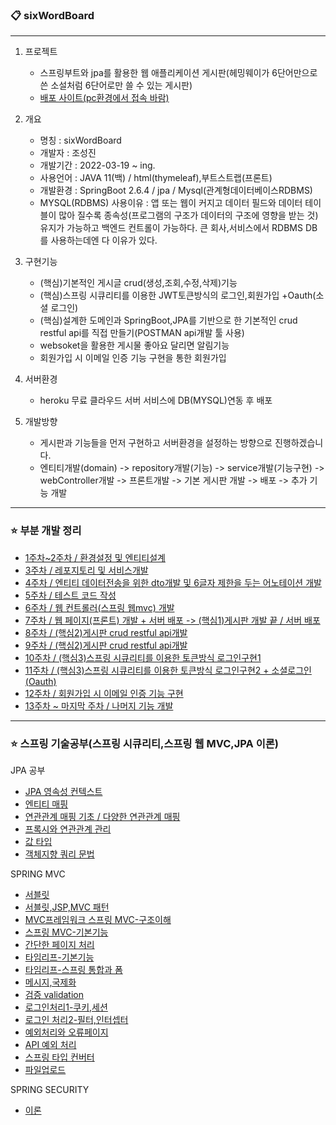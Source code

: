 ### :clipboard: sixWordBoard 
---
        
1. 프로젝트    
    + 스프링부트와 jpa를 활용한 웹 애플리케이션 게시판(헤밍웨이가 6단어만으로 쓴 소설처럼 6단어로만 쓸 수 있는 게시판)
    + [배포 사이트(pc환경에서 접속 바람)](https://sixwordsboard2.herokuapp.com/)    

2. 개요
   + 명칭 : sixWordBoard
   + 개발자 : 조성진
   + 개발기간 : 2022-03-19 ~ ing. 
   + 사용언어 : JAVA 11(백) / html(thymeleaf),부트스트랩(프론트)
   + 개발환경 : SpringBoot 2.6.4 / jpa / Mysql(관계형데이터베이스RDBMS)
   + MYSQL(RDBMS) 사용이유 : 앱 또는 웹이 커지고 데이터 필드와 데이터 테이블이 많아 질수록 종속성(프로그램의 구조가 데이터의 구조에 영향을 받는 것) 유지가 가능하고 백엔드 컨트롤이 가능하다. 큰 회사,서비스에서 RDBMS DB를 사용하는데엔 다 이유가 있다.

3. 구현기능
   + (핵심)기본적인 게시글 crud(생성,조회,수정,삭제)기능
   + (핵심)스프링 시큐리티를 이용한 JWT토큰방식의 로그인,회원가입 +Oauth(소셜 로그인)
   + (핵심)설계한 도메인과 SpringBoot,JPA를 기반으로 한 기본적인 crud restful api를 직접 만들기(POSTMAN api개발 툴 사용)
   + websoket을 활용한 게시물 좋아요 달리면 알림기능    
   + 회원가입 시 이메일 인증 기능 구현을 통한 회원가입 
 
4. 서버환경
   + heroku 무료 클라우드 서버 서비스에 DB(MYSQL)연동 후 배포 


5. 개발방향
   + 게시판과 기능들을 먼저 구현하고 서버환경을 설정하는 방향으로 진행하겠습니다.
   + 엔티티개발(domain) -> repository개발(기능) -> service개발(기능구현) -> webController개발 -> 프론트개발 -> 기본 게시판 개발 -> 배포 ->  추가 기능 개발

----------
### ⭐ 부분 개발 정리
* [1주차~2주차 / 환경설정 및 엔티티설계](https://github.com/Jorados/sixWordsBoard/blob/main/record/fisrt.md)
* [3주차 / 레포지토리 및 서비스개발](https://github.com/Jorados/sixWordsBoard/blob/main/record/repository_service.md)
* [4주차 / 엔티티 데이터전송을 위한 dto개발 및 6글자 제한을 두는 어노테이션 개발](https://github.com/Jorados/sixWordsBoard/blob/main/record/dto_annotation.md)
* [5주차 / 테스트 코드 작성](https://github.com/Jorados/sixWordsBoard/blob/main/record/test.md)
* [6주차 / 웹 컨트롤러(스프링 웹mvc) 개발](https://github.com/Jorados/sixWordsBoard/blob/main/record/webController.md)
* [7주차 / 웹 페이지(프론트) 개발 + 서버 배포 -> (핵심1)게시판 개발 끝 / 서버 배포](https://github.com/Jorados/sixWordsBoard/blob/main/record/webPage.md)
* [8주차 / (핵심2)게시판 crud restful api개발](https://github.com/Jorados/sixWordsBoard/blob/main/record/restfulApi.md)
* [9주차 / (핵심2)게시판 crud restful api개발](https://github.com/Jorados/sixWordsBoard/blob/main/record/restfulApi.md)
* [10주차 / (핵심3)스프링 시큐리티를 이용한 토큰방식 로그인구현1](https://github.com/Jorados/sixWordsBoard/tree/main/record)
* [11주차 / (핵심3)스프링 시큐리티를 이용한 토큰방식 로그인구현2 + 소셜로그인(Oauth)](https://github.com/Jorados/sixWordsBoard/tree/main/record)
* [12주차 / 회원가입 시 이메일 인증 기능 구현]()
* [13주차 ~ 마지막 주차 / 나머지 기능 개발 ]() 

---------
### ⭐ 스프링 기술공부(스프링 시큐리티,스프링 웹 MVC,JPA 이론)
JPA 공부
* [JPA 영속성 컨텍스트](https://github.com/Jorados/sixWordsBoard/blob/main/JpaRecord/Persist.md)
* [엔티티 매핑](https://github.com/Jorados/sixWordsBoard/blob/main/JpaRecord/EntityMapping.md)
* [연관관계 매핑 기초 / 다양한 연관관계 매핑]()
* [프록시와 연관관계 관리]()
* [값 타입]()
* [객체지향 쿼리 문법]()
  
SPRING MVC
* [서블릿]()
* [서블릿,JSP,MVC 패턴]()
* [MVC프레임워크 스프링 MVC-구조이해]()
* [스프링 MVC-기본기능]()
* [간단한 페이지 처리]()
* [타임리프-기본기능]()
* [타임리프-스프링 통합과 폼]()
* [메시지,국제화]()
* [검증 validation]()
* [로그인처리1-쿠키,세션]()
* [로그인 처리2-필터,인터셉터]()
* [예외처리와 오류페이지]()
* [API 예외 처리]()
* [스프링 타입 컨버터]()
* [파일업로드]() 

SPRING SECURITY
* [이론]()
